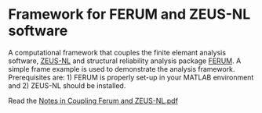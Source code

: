 # Framework for FERUM and ZEUS-NL software

A computational framework that couples the finite elemant analysis software, [ZEUS-NL](https://mae.cee.illinois.edu/software/software_zeusnl.html) and structural reliability analysis package [FERUM](https://github.com/TNO/custom_FERUM?tab=readme-ov-file). A simple frame example is used to demonstrate the analysis framework. Prerequisites are: 1) FERUM is properly set-up in your MATLAB environment and 2) ZEUS-NL should be installed.

Read the [Notes in Coupling Ferum and ZEUS-NL.pdf](./Notes%20in%20Coupling%20Ferum%20and%20ZEUS-NL.pdf)


